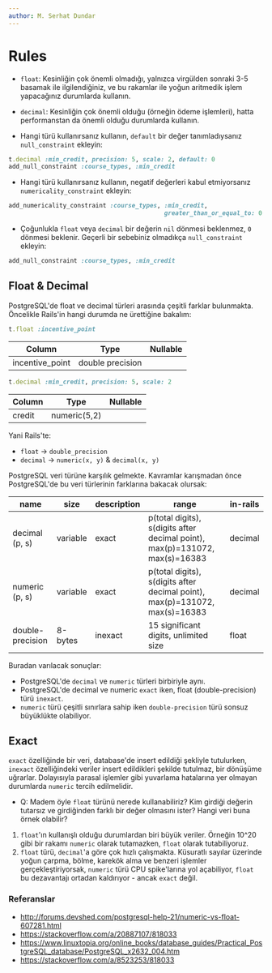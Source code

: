 ```yaml
---
author: M. Serhat Dundar
---
```


Rules
=====

- `float`: Kesinliğin çok önemli olmadığı, yalnızca virgülden sonraki 3-5 basamak ile ilgilendiğiniz, ve bu rakamlar ile
  yoğun aritmedik işlem yapacağınız durumlarda kullanın.
- `decimal`: Kesinliğin çok önemli olduğu (örneğin ödeme işlemleri), hatta performanstan da önemli olduğu durumlarda
  kullanın.

- Hangi türü kullanırsanız kullanın, `default` bir değer tanımladıysanız `null_constraint` ekleyin:

```ruby
t.decimal :min_credit, precision: 5, scale: 2, default: 0
add_null_constraint :course_types, :min_credit
```

- Hangi türü kullanırsanız kullanın, negatif değerleri kabul etmiyorsanız `numericality_constraint` ekleyin:

```ruby
add_numericality_constraint :course_types, :min_credit,
                                           greater_than_or_equal_to: 0
```

- Çoğunlukla `float` veya `decimal` bir değerin `nil` dönmesi beklenmez, `0` dönmesi beklenir. Geçerli bir sebebiniz
  olmadıkça `null_constraint` ekleyin:

```ruby
add_null_constraint :course_types, :min_credit
```

Float & Decimal
---------------

PostgreSQL'de float ve decimal türleri arasında çeşitli farklar bulunmakta. Öncelikle Rails'in hangi durumda ne
ürettiğine bakalım:

```ruby
t.float :incentive_point
```

| Column          | Type             | Nullable |
| --------------- | ---------------- | -------- |
| incentive_point | double precision |          |

```ruby
t.decimal :min_credit, precision: 5, scale: 2
```

| Column | Type         | Nullable |
| ------ | ------------ | -------- |
| credit | numeric(5,2) |          |

Yani Rails'te:

- `float` -> `double_precision`
- `decimal` -> `numeric(x, y)` & `decimal(x, y)`

PostgreSQL veri türüne karşılık gelmekte. Kavramlar karışmadan önce PostgreSQL'de bu veri türlerinin farklarına bakacak
olursak:

| name             | size     | description | range                                                                       | in-rails |
| ---------------- | -------- | ----------- | --------------------------------------------------------------------------- | -------- |
| decimal (p, s)   | variable | exact       | p(total digits), s(digits after decimal point), max(p)=131072, max(s)=16383 | decimal  |
| numeric (p, s)   | variable | exact       | p(total digits), s(digits after decimal point), max(p)=131072, max(s)=16383 | decimal  |
| double-precision | 8-bytes  | inexact     | 15 significant digits, unlimited size                                       | float    |

Buradan varılacak sonuçlar:

- PostgreSQL'de `decimal` ve `numeric` türleri birbiriyle aynı.
- PostgreSQL'de decimal ve numeric `exact` iken, float (double-precision) türü `inexact`.
- `numeric` türü çeşitli sınırlara sahip iken `double-precision` türü sonsuz büyüklükte olabiliyor.

Exact
-----

`exact` özelliğinde bir veri, database'de insert edildiği şekliyle tutulurken, `inexact` özelliğindeki veriler insert
edildikleri şekilde tutulmaz, bir dönüşüme uğrarlar. Dolayısıyla parasal işlemler gibi yuvarlama hatalarına yer olmayan
durumlarda `numeric` tercih edilmelidir.

- Q: Madem öyle `float` türünü nerede kullanabiliriz? Kim girdiği değerin tutarsız ve girdiğinden farklı bir değer
  olmasını ister? Hangi veri buna örnek olabilir?

1. `float`'ın kullanışlı olduğu durumlardan biri büyük veriler. Örneğin 10^20 gibi bir rakamı `numeric` olarak
   tutamazken, `float` olarak tutabiliyoruz.
2. `float` türü, `decimal`'a göre çok hızlı çalışmakta. Küsuratlı sayılar üzerinde yoğun çarpma, bölme, karekök alma ve
   benzeri işlemler gerçekleştiriyorsak, `numeric` türü CPU spike'larına yol açabiliyor, `float` bu dezavantajı ortadan
   kaldırıyor - ancak `exact` değil.

### Referanslar

- <http://forums.devshed.com/postgresql-help-21/numeric-vs-float-607281.html>
- <https://stackoverflow.com/a/20887107/818033>
- <https://www.linuxtopia.org/online_books/database_guides/Practical_PostgreSQL_database/PostgreSQL_x2632_004.htm>
- <https://stackoverflow.com/a/8523253/818033>
